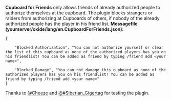 **Cupboard for Friends** only allows friends of already authorized people to authorize themselves at the cupboard. The plugin blocks strangers or raiders from authorizing at Cupboards of others,  if nobody of the already authorized people has the player in his friend list.
**Messagefile (yourserver/oxide/lang/en.CupboardForFriends.json):**

````
{  

    "Blocked Authorization", "You can not authorize yourself or clear the list of this cupboard as none of the authorized players has you on his friendlist! You can be added as friend by typing /friend add <your name>",

    "Blocked Damage", "You can not damage this cupboard as none of the authorized players has you on his friendlist! You can be added as friend by typing /friend add <your name>"
}
````

Thanks to [@Cheeze](http://oxidemod.org/members/43678/) and [@#Siberian_Gigertag](http://oxidemod.org/members/57124/) for testing the plugin.